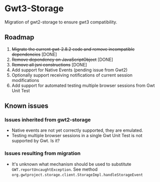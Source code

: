 # Gwt3-Storage

Migration of gwt2-storage to ensure gwt3 compatibility.

## Roadmap

 1. ~~Migrate the current gwt-2.8.2 code and remove incompatible dependencies~~ [DONE]
 2. ~~Remove dependency on JavaScriptObject~~ [DONE]  
 3. ~~Remove all jsni constructions~~ [DONE]
 4. Add support for Native Events (pending issue from Gwt2)
 5. Optionally support receiving notifications of current session modifications 
 6. Add support for automated testing multiple browser sessions from Gwt Unit Test

## Known issues

### Issues inherited from gwt2-storage

 - Native events are not yet correctly supported, they are emulated.
 - Testing multiple browser sessions in a single Gwt Unit Test is not supported by Gwt. Is it?

### Issues resulting from migration

 - It's unknown what mechanism should be used to substitute `GWT.reportUncaughtException`. See 
  method `org.gwtproject.storage.client.StorageImpl.handleStorageEvent`
  